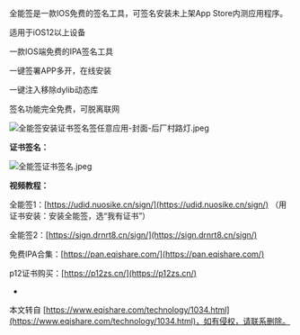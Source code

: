 全能签是一款IOS免费的签名工具，可签名安装未上架App Store内测应用程序。

适用于iOS12以上设备

一款IOS端免费的IPA签名工具

一键签署APP多开，在线安装

一键注入移除dylib动态库

签名功能完全免费，可脱离联网

![全能签安装证书签名签任意应用-封面-后厂村路灯.jpeg](https://www.eqishare.com/zb_users/upload/2022/12/202212161671152788152537.jpeg)

**证书签名：**

![全能签证书签名.jpeg](https://www.eqishare.com/zb_users/upload/2023/02/202302101676033773435325.jpeg)

**视频教程：**

全能签1：[https://udid.nuosike.cn/sign/](https://udid.nuosike.cn/sign/) （用证书安装：安装全能签，选“我有证书”）

全能签2：[https://sign.drnrt8.cn/sign/](https://sign.drnrt8.cn/sign/)

免费IPA合集：[https://pan.eqishare.com/](https://pan.eqishare.com/)

p12证书购买：[https://p12zs.cn/](https://p12zs.cn/)

-

本文转自 [https://www.eqishare.com/technology/1034.html](https://www.eqishare.com/technology/1034.html)，如有侵权，请联系删除。